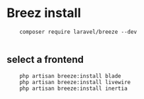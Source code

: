 # Breez install

```
    composer require laravel/breeze --dev
    
```

## select a frontend 

```
    php artisan breeze:install blade
    php artisan breeze:install livewire
    php artisan breeze:install inertia
```
